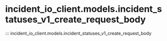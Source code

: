 # incident_io_client.models.incident_statuses_v1_create_request_body

::: incident_io_client.models.incident_statuses_v1_create_request_body